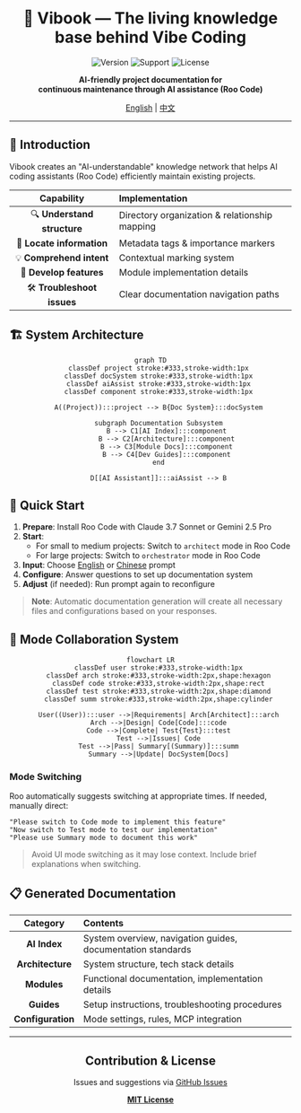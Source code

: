 <div align="center">

# 🌟 Vibook — The living knowledge base behind Vibe Coding

![Version](https://img.shields.io/badge/version-0.1.0-blue)
![Support](https://img.shields.io/badge/support-Roo%20Code-brightgreen)
![License](https://img.shields.io/badge/license-MIT-orange)

<p><strong>AI-friendly project documentation for<br>continuous maintenance through AI assistance (Roo Code)</strong></p>

[English](README.md) | [中文](README.zh.md)

</div>

---

## 📖 Introduction

Vibook creates an "AI-understandable" knowledge network that helps AI coding assistants (Roo Code) efficiently maintain existing projects.

| Capability | Implementation |
|:----:|:--------|
| 🔍 **Understand structure** | Directory organization & relationship mapping |
| 🎯 **Locate information** | Metadata tags & importance markers |
| 💡 **Comprehend intent** | Contextual marking system |
| 🚀 **Develop features** | Module implementation details |
| 🛠️ **Troubleshoot issues** | Clear documentation navigation paths |

## 🏗️ System Architecture

<div align="center">

```mermaid
graph TD
    classDef project stroke:#333,stroke-width:1px
    classDef docSystem stroke:#333,stroke-width:1px
    classDef aiAssist stroke:#333,stroke-width:1px
    classDef component stroke:#333,stroke-width:1px
    
    A((Project)):::project --> B{Doc System}:::docSystem
    
    subgraph Documentation Subsystem
        B --> C1[AI Index]:::component
        B --> C2[Architecture]:::component
        B --> C3[Module Docs]:::component
        B --> C4[Dev Guides]:::component
    end
    
    D[[AI Assistant]]:::aiAssist --> B
```

</div>

## 🚀 Quick Start

1. **Prepare**: Install Roo Code with Claude 3.7 Sonnet or Gemini 2.5 Pro
2. **Start**:
   - For small to medium projects: Switch to `architect` mode in Roo Code
   - For large projects: Switch to `orchestrator` mode in Roo Code
3. **Input**: Choose [English](./ROO-PROMPT-EN.md) or [Chinese](./ROO-PROMPT.md) prompt
4. **Configure**: Answer questions to set up documentation system
5. **Adjust** (if needed): Run prompt again to reconfigure

> **Note**: Automatic documentation generation will create all necessary files and configurations based on your responses.

## 🔄 Mode Collaboration System

<div align="center">

```mermaid
flowchart LR
    classDef user stroke:#333,stroke-width:1px
    classDef arch stroke:#333,stroke-width:2px,shape:hexagon
    classDef code stroke:#333,stroke-width:2px,shape:rect
    classDef test stroke:#333,stroke-width:2px,shape:diamond
    classDef summ stroke:#333,stroke-width:2px,shape:cylinder
    
    User((User)):::user -->|Requirements| Arch[Architect]:::arch
    Arch -->|Design| Code[Code]:::code
    Code -->|Complete| Test{Test}:::test
    Test -->|Issues| Code
    Test -->|Pass| Summary[(Summary)]:::summ
    Summary -->|Update| DocSystem[Docs]
```

</div>

### Mode Switching

Roo automatically suggests switching at appropriate times. If needed, manually direct:

```
"Please switch to Code mode to implement this feature"
"Now switch to Test mode to test our implementation"
"Please use Summary mode to document this work"
```

> Avoid UI mode switching as it may lose context. Include brief explanations when switching.

## 📋 Generated Documentation

| Category | Contents |
|:----:|:--------|
| **AI Index** | System overview, navigation guides, documentation standards |
| **Architecture** | System structure, tech stack details |
| **Modules** | Functional documentation, implementation details |
| **Guides** | Setup instructions, troubleshooting procedures |
| **Configuration** | Mode settings, rules, MCP integration |

---

<div align="center">

## Contribution & License

Issues and suggestions via [GitHub Issues](https://github.com/yourusername/vibook/issues)

**[MIT License](LICENSE)**

</div>